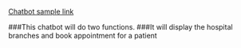[Chatbot sample link](https://au-syd.assistant.watson.cloud.ibm.com/crn%3Av1%3Abluemix%3Apublic%3Aconversation%3Aau-syd%3Aa%2Fe7047f9cb94c4a06b31eb9bceca09b76%3Aed5a8cd1-d9bb-416c-8f1d-56e8ae920f59%3A%3A/assistants/ef13c929-5505-4353-8925-dbdd24768214/preview) 

###This chatbot will do two functions. 
###It will display the hospital branches and book appointment for a patient
